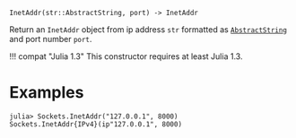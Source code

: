 ```
InetAddr(str::AbstractString, port) -> InetAddr
```

Return an `InetAddr` object from ip address `str` formatted as [`AbstractString`](@ref) and port number `port`.

!!! compat "Julia 1.3"
    This constructor requires at least Julia 1.3.


# Examples

```jldoctest
julia> Sockets.InetAddr("127.0.0.1", 8000)
Sockets.InetAddr{IPv4}(ip"127.0.0.1", 8000)
```
